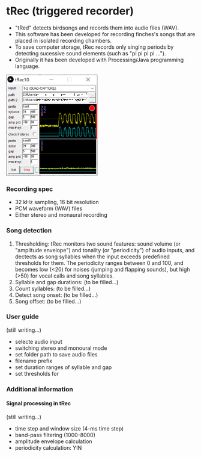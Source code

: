 # tRec (triggered recorder)
- "tRed" detects birdsongs and records them into audio files (WAV).  
- This software has been developed for recording finches's songs that are placed in isolated recording chambers.  
- To save computer storage, tRec records only singing periods by detecting sucessive sound elements (such as "pi pi pi pi ..."). 
- Originally it has been developed with Processing/Java programming language.

<img src="img1.png" width="243" height="268">

### Recording spec
- 32 kHz sampling, 16 bit resolution
- PCM waveform (WAV) files
- Either stereo and monaural recording

### Song detection
1) Thresholding: tRec monitors two sound features: sound volume (or "amplitude envelope") and tonality (or "periodicity") of audio inputs, and dectects as song syllables when the input exceeds predefined thresholds for them. The periodicity ranges between 0 and 100, and becomes low (<20) for noises (jumping and flapping sounds), but high (>50) for vocal calls and song syllables.  
2) Syllable and gap durations: (to be filled...)
3) Count syllables: (to be filled...)
4) Detect song onset: (to be filled...)
5) Song offset: (to be filled...)

### User guide
(still writing...)
- selecte audio input
- switching stereo and monoural mode
- set folder path to save audio files
- filename prefix
- set duration ranges of syllable and gap
- set thresholds for 

### Additional information
#### Signal processing in tRec
(still writing...)
- time step and window size (4-ms time step)
- band-pass filtering (1000-8000)
- amplitude envelope calculation
- periodicity calculation: YIN



